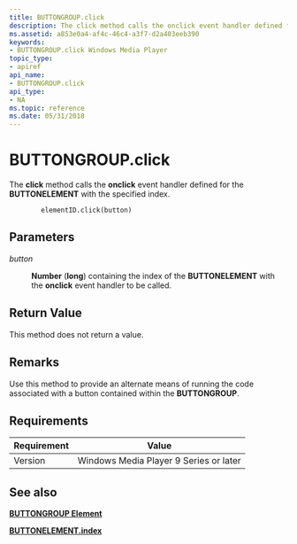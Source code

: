 ```yaml
---
title: BUTTONGROUP.click
description: The click method calls the onclick event handler defined for the BUTTONELEMENT with the specified index.
ms.assetid: a853e0a4-af4c-46c4-a3f7-d2a403eeb390
keywords:
- BUTTONGROUP.click Windows Media Player
topic_type:
- apiref
api_name:
- BUTTONGROUP.click
api_type:
- NA
ms.topic: reference
ms.date: 05/31/2018
---
```


# BUTTONGROUP.click

The **click** method calls the **onclick** event handler defined for the **BUTTONELEMENT** with the specified index.

``` syntax
        elementID.click(button)
```

## Parameters

<dl> <dt>

<span id="button"></span><span id="BUTTON"></span>*button*
</dt> <dd>

**Number** (**long**) containing the index of the **BUTTONELEMENT** with the **onclick** event handler to be called.

</dd> </dl>

## Return Value

This method does not return a value.

## Remarks

Use this method to provide an alternate means of running the code associated with a button contained within the **BUTTONGROUP**.

## Requirements



| Requirement | Value |
|--------------------|---------------------------------------------------|
| Version<br/> | Windows Media Player 9 Series or later<br/> |



## See also

<dl> <dt>

[**BUTTONGROUP Element**](buttongroup-element.md)
</dt> <dt>

[**BUTTONELEMENT.index**](buttonelement-index.md)
</dt> </dl>

 

 





